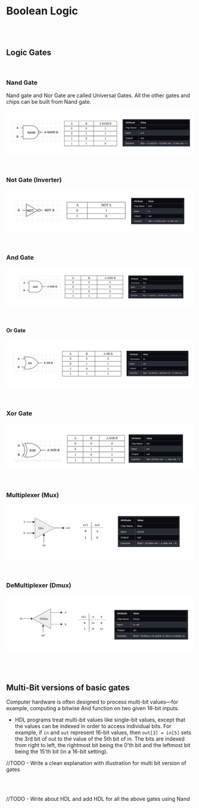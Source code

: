 # Boolean Logic

<br>
<br>

## Logic Gates

<br>

### Nand Gate

Nand gate and Nor Gate are called Universal Gates. All the other gates and chips can be built from Nand gate.

![img](./_assets/nandgate.png)

<br>

### Not Gate (Inverter)

![img](./_assets/notgate.png)

<br>

### And Gate

![img](./_assets/andgate.png)

<br>

#### Or Gate

![img](./_assets/orgate.png)

<br>

### Xor Gate

![img](./_assets/xorgate.png)

<br>

### Multiplexer (Mux)

![MUX](./_assets/mux.png)

<br>

### DeMultiplexer (Dmux)

![MUX](./_assets/demux.png)

<br>
<br>

## Multi-Bit versions of basic gates

Computer hardware is often designed to process multi-bit values—for example, computing a bitwise And function on two given 16-bit inputs.

- HDL programs treat multi-bit values like single-bit values, except that the values can be indexed in order to access individual bits. For example, if `in` and `out` represent 16-bit values, then `out[3] = in[5]` sets the 3rd bit of out to the value of the 5th bit of in. The bits are indexed from right to left, the rightmost bit being the 0’th bit and the leftmost bit being the 15’th bit (in a 16-bit setting).

//TODO - Write a clean explanation with illustration for multi bit version of gates

<br>
<br>

//TODO - Write about HDL and add HDL for all the above gates using Nand
